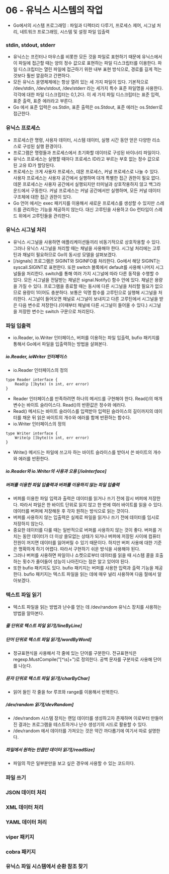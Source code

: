 # 06 - 유닉스 시스템의 작업
- Go에서의 시스템 프로그래밍 : 파일과 디렉터리 다루기, 프로세스 제어, 시그널 처리, 네트워크 프로그래밍, 시스템 및 설정 파일 입출력

### stdin, stdout, stderr
- 유닉스는 프린터나 마우스를 비롯한 모든 것을 파일로 표현하기 때문에 유닉스에서 이 파일에 접근할 때는 양의 정수 값으로 표현하는 파일 디스크립터를 이용한다. 파일 디스크립터는 열린 파일에 접근하기 위한 내부 표현 방식으로, 경로를 길게 적는 것보다 훨씬 깔끔하고 간편하다. 
- 모든 유닉스 윤영체제에는 항상 열려 있는 세 가지 파일이 있다. 기본적으로 /dev/stdin, /dev/stdout, /dev/stderr 라는 세가지 특수 표준 파일명을 사용한다. 각각에 대한 파일 디스크립터는 0,1,2다. 이 세 가지 파일 디스크립터는 표준 입력, 표준 출력, 표준 에러라고 부른다.
- Go 에서 표준 입력은 os.Stdin, 표준 출력은 os.Stdout, 표준 에러는 os.Stderr로 접근한다.

### 유닉스 프로세스
- 프로세스란 명령, 사용자 데이터, 시스템 데이터, 실행 시간 동안 얻은 다양한 리소스로 구성된 실행 환경이다.
- 프로그램은 명령들과 프로세스에서 초기화할 데이터로 구성된 바이너리 파일이다. 
- 유닉스 프로세스는 실행할 때마다 프로세스 ID라고 부르는 부호 없는 정수 값으로 된 고유 ID가 할당된다.
- 프로세스는 크게 사용자 프로세스, 데몬 프로세스, 커널 프로세스로 나눌 수 있다. 사용자 프로세스는 사용자 공간에서 실행하며 대개 특별한 접근 권한이 필요 없다. 데몬 프로세스는 사용자 공간에서 실행되지만 터미널과 상호작용하지 않고 백그라운드에서 구동한다. 커널 프로세스는 커널 공간에서만 실행하며, 모든 커널 데이터 구조체에 대한 접근 권한이 있다.
- Go 언어 에서는 exec 패키지를 이용해서 새로운 프로세스를 생성할 수 있지만 스레드를 관리하는 기능을 제공하지 않는다. 대신 고루틴을 사용하고 Go 런타임이 스레드 위에서 고루틴들을 관리한다.

### 유닉스 시그널 처리
- 유닉스 시그널을 사용하면 애플리케이션들끼리 비동기적으로 상호작용할 수 있다. 그러나 유닉스 시그널을 처리할 때는 채널을 사용해야 한다. 시그널 처리에는 고루틴과 채널이 필요하므로 Go의 동시성 모델을 살펴보겠다.
- [/signals] 프로그램은 SIGINT와 SIGINFO를 처리한다. Go에서 해당 SIGINT는 syscall.SIGINT로 표현한다. 또한 switch 블록에서 default를 사용해 나머지 시그널들을 처리한다. switch를 통해 여러 가지 시그널에 따라 다른 동작을 수행할 수 있다. 모든 시그널을 전달받는 채널은 signal.Notify() 함수 안에 있다. 채널은 용량을 가질 수 있다. 프로그램을 종료할 때는 동시에 다른 시그널을 처리할 필요가 없으므로 용량이 1이어도 충분하다. 보통은 익명 함수를 고루틴으로 실행해 시그널을 처리한다. 시그널이 들어오면 채널로 시그널이 보내지고 다른 고루틴에서 시그널을 받은 다음 변수로 저장한다.(이때부터 채널에 다른 시그널이 들어올 수 있다.) 시그널을 저장한 변수는 switch 구문으로 처리된다.

### 파일 입출력
- io.Reader, io.Writer 인터페이스, 버퍼를 이용하는 파일 입출력, bufio 패키지를 통해서 Go에서 파일을 입출력하는 방법을 살펴본다.
##### io.Reader, ioWriter 인터페이스
- io.Reader 인터페이스의 정의
```
type Reader interface {
    Read(p []byte) (n int, err error)
}
```
- Reader 인터페이스를 만족하려면 하나의 메서드를 구현해야 한다. Read()의 매개변수는 바이트 슬라이스다. Read()의 반환값은 정수와 에러다.
- Read() 메서드는 바이트 슬라이스를 입력받아 입력된 슬라이스의 길이까지의 데이터를 채운 뒤 읽은 바이트의 개수와 에러를 함께 반환하는 함수다.
- io.Writer 인터페이스의 정의
```
type Writer interface {
    Write(p []byte)(n int, err error)
}
```
- Write() 메서드는 파일에 쓰고자 하는 바이트 슬라이스를 받아서 쓴 바이트의 개수와 에러를 반환한다.

##### io.Reader와 io.Writer의 사용과 오용 [/ioInterface]
##### 버퍼를 이용한 파일 입출력과 버퍼를 이용하지 않는 파일 입출력
- 버퍼를 이용한 파일 입력과 출력은 데이터를 읽거나 쓰기 전에 잠시 버퍼에 저장한다. 따라서 파일은 한 바이트 단위로 읽지 않고 한 번에 여러 바이트를 읽을 수 있다. 데이터를 버퍼에 저장해둔 후 각자 원하는 방식으로 읽는 것이다.
- 버퍼를 사용하지 않는 입출력은 실제로 파일을 읽거나 쓰기 전에 데이터를 임시로 저장하지 않는다.
- 중요한 데이터를 다룰 때는 일반적으로 버퍼를 사용하지 않는 것이 좋다. 버퍼를 거치는 동안 데이터가 더 이상 쓸모없는 상태가 되거나 버퍼에 저장된 사이에 컴퓨터 전원이 꺼지면 데이터를 잃어버릴 수 있기 때문이다. 하지만 버퍼 사용에 대한 기준은 명확하게 하기 어렵다. 따라서 구현하기 쉬운 방식을 사용해야 된다. 
- 그러나 버퍼를 사용하면 파일이나 소켓으로부터 데이터를 읽을 때 시스템 콜을 호출하는 횟수가 줄어들어 성능이 나아진다는 점은 알고 있어야 된다. 
- 또한 bufio 패키지도 있다. bufio 패키지는 버퍼를 사용한 입력과 출력 기능을 제공한다. bufio 패키지는 텍스트 파일을 읽는 데에 매우 널리 사용하며 다음 절에서 알아보겠다.

### 텍스트 파일 읽기
- 텍스트 파일을 읽는 방법과 난수를 얻는 데 /dev/random 유닉스 장치를 사용하는 방법을 알아본다.
##### 줄 단위로 텍스트 파일 읽기[/lineByLine]
##### 단어 단위로 텍스트 파일 읽기[/wordByWord]
- 정규표현식을 사용해서 각 줄에 있는 단어를 구분한다. 전규표현식은 regexp.MustCompile("[^\\s]+")로 정의한다. 공백 문자를 구분자로 사용해 단어를 나눈다.
##### 문자 단위로 텍스트 파일 읽기[/charByChar]
- 읽어 들인 각 줄을 for 루프와 range를 이용해서 반복한다. 
##### /dev/random 읽기[/devRandom]
- /dev/random 시스템 장치는 랜덤 데이터를 생성하고자 존재하며 이로부터 만들어진 결과는 프로그램을 테스트하거나 난수 생성기의 시드로 활용할 수 있다.
- /dev/random 에서 데이터를 가져오는 것은 약간 까다롭기에 여기서 따로 설명한다.
##### 파일에서 원하는 만큼만 데이터 읽기[/readSize]
- 파일의 작은 일부분만을 보고 싶은 경우에 사용할 수 있는 코드이다.

### 파일 쓰기

### JSON 데이터 처리

### XML 데이터 처리

### YAML 데이터 처리

### viper 패키지

### cobra 패키지

### 유닉스 파일 시스템에서 순환 참조 찾기